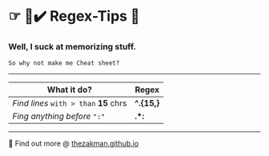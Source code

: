 ☞ 📘✔️ Regex-Tips 💬 
==================================
### Well, I suck at memorizing stuff.
```
So why not make me Cheat sheet?
```

***

**What it do?** | Regex 
--- | --- 
*Find lines* `with > than` **15** chrs |  **^.{15,}**
*Fing anything before* `":"` | **.*:**

***

🔗 Find out more @ [thezakman.github.io](http://thezakman.github.io/) 


